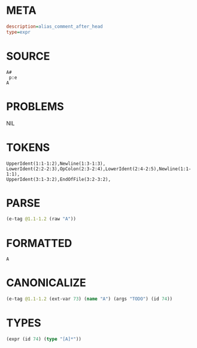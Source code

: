 # META
~~~ini
description=alias_comment_after_head
type=expr
~~~
# SOURCE
~~~roc
A#
 p:e
A
~~~
# PROBLEMS
NIL
# TOKENS
~~~zig
UpperIdent(1:1-1:2),Newline(1:3-1:3),
LowerIdent(2:2-2:3),OpColon(2:3-2:4),LowerIdent(2:4-2:5),Newline(1:1-1:1),
UpperIdent(3:1-3:2),EndOfFile(3:2-3:2),
~~~
# PARSE
~~~clojure
(e-tag @1.1-1.2 (raw "A"))
~~~
# FORMATTED
~~~roc
A
~~~
# CANONICALIZE
~~~clojure
(e-tag @1.1-1.2 (ext-var 73) (name "A") (args "TODO") (id 74))
~~~
# TYPES
~~~clojure
(expr (id 74) (type "[A]*"))
~~~
